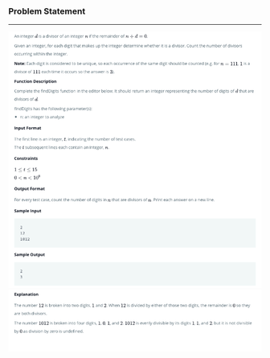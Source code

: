 ### Problem Statement

------------

![](../../.github/images/38_1.png)
![](../../.github/images/38_2.png)
